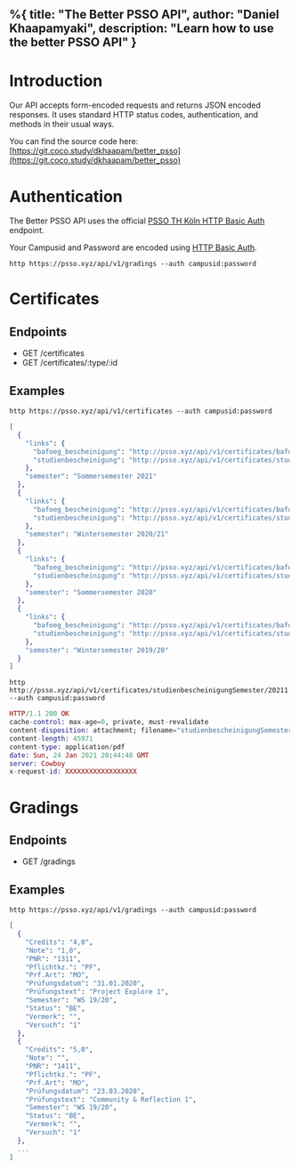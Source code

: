 %{
  title: "The Better PSSO API",
  author: "Daniel Khaapamyaki",
  description: "Learn how to use the better PSSO API"
}
---

# Introduction

Our API accepts form-encoded requests and returns JSON encoded responses. It uses standard HTTP status codes, authentication, and methods in their usual ways.

You can find the source code here: [https://git.coco.study/dkhaapam/better_psso](https://git.coco.study/dkhaapam/better_psso)

# Authentication

The Better PSSO API uses the official [PSSO TH Köln HTTP Basic Auth](https://psso.th-koeln.de/qisserver/rds?state=user&type=7) endpoint.

Your Campusid and Password are encoded using [HTTP Basic Auth](https://tools.ietf.org/html/rfc7617).

```
http https://psso.xyz/api/v1/gradings --auth campusid:password
```

# Certificates

## Endpoints

- GET /certificates
- GET /certificates/:type/:id

## Examples

```
http https://psso.xyz/api/v1/certificates --auth campusid:password
```

```elixir
[
  {
    "links": {
      "bafoeg_bescheinigung": "http://psso.xyz/api/v1/certificates/bafoegbescheinigungSemester/20211",
      "studienbescheinigung": "http://psso.xyz/api/v1/certificates/studienbescheinigungSemester/20211"
    },
    "semester": "Sommersemester 2021"
  },
  {
    "links": {
      "bafoeg_bescheinigung": "http://psso.xyz/api/v1/certificates/bafoegbescheinigungSemester/20202",
      "studienbescheinigung": "http://psso.xyz/api/v1/certificates/studienbescheinigungSemester/20202"
    },
    "semester": "Wintersemester 2020/21"
  },
  {
    "links": {
      "bafoeg_bescheinigung": "http://psso.xyz/api/v1/certificates/bafoegbescheinigungSemester/20201",
      "studienbescheinigung": "http://psso.xyz/api/v1/certificates/studienbescheinigungSemester/20201"
    },
    "semester": "Sommersemester 2020"
  },
  {
    "links": {
      "bafoeg_bescheinigung": "http://psso.xyz/api/v1/certificates/bafoegbescheinigungSemester/20192",
      "studienbescheinigung": "http://psso.xyz/api/v1/certificates/studienbescheinigungSemester/20192"
    },
    "semester": "Wintersemester 2019/20"
  }
]
```

```
http http://psso.xyz/api/v1/certificates/studienbescheinigungSemester/20211 --auth campusid:password
```

```elixir
HTTP/1.1 200 OK
cache-control: max-age=0, private, must-revalidate
content-disposition: attachment; filename="studienbescheinigungSemester-20211.pdf"
content-length: 45971
content-type: application/pdf
date: Sun, 24 Jan 2021 20:44:48 GMT
server: Cowboy
x-request-id: XXXXXXXXXXXXXXXXXX
```

# Gradings

## Endpoints

- GET /gradings

## Examples

```
http https://psso.xyz/api/v1/gradings --auth campusid:password
```

```elixir
[
  {
    "Credits": "4,0",
    "Note": "1,0",
    "PNR": "1311",
    "Pflichtkz.": "PF",
    "Prf.Art": "MO",
    "Prüfungsdatum": "31.01.2020",
    "Prüfungstext": "Project Explore 1",
    "Semester": "WS 19/20",
    "Status": "BE",
    "Vermerk": "",
    "Versuch": "1"
  },
  {
    "Credits": "5,0",
    "Note": "",
    "PNR": "1411",
    "Pflichtkz.": "PF",
    "Prf.Art": "MO",
    "Prüfungsdatum": "23.03.2020",
    "Prüfungstext": "Community & Reflection 1",
    "Semester": "WS 19/20",
    "Status": "BE",
    "Vermerk": "",
    "Versuch": "1"
  },
  ...
]
```